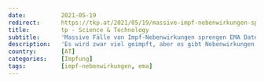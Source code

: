 ```yaml
---
date:          2021-05-19
redirect:      https://tkp.at/2021/05/19/massive-impf-nebenwirkungen-sprengen-ema-datenbank/
title:         tp - Science & Technology
subtitle:      'Massive Fälle von Impf-Nebenwirkungen sprengen EMA Datenbank'
description:   'Es wird zwar viel geimpft, aber es gibt Nebenwirkungen in einer noch nie dagewesenen Anzahl und Häufigkeit. Den beste Beweis dafür liefert die Datenbank der Europäischen Medizinagentur EMA selbst: Sie kann die Datenfülle schon nach vier Monaten nicht mehr verarbeiten. Das EMA-System ist nicht in der Lage mehr als 199.801 Zeilen auszugeben. Das heißt, dass …'
country:       [AT]
categories:    [Impfung]
tags:          [impf-nebenwirkungen, ema]
---
```

